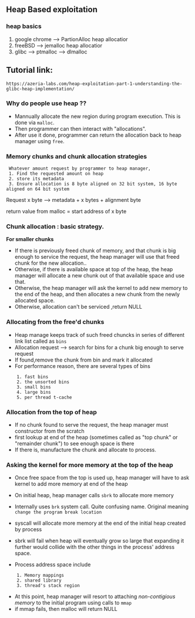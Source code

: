 ## Heap Based exploitation

### heap basics

1. google chrome --> PartionAlloc  heap allocatior
2. freeBSD --> jemalloc heap allocatior
3. glibc --> ptmalloc --> dlmalloc

## Tutorial link:
```
https://azeria-labs.com/heap-exploitation-part-1-understanding-the-glibc-heap-implementation/
```

### Why do people use heap ??
- Mannually allocate the new region during program execution. This is done via `malloc`.
- Then programmer can then interact with "allocations".
- After use it done, programmer can return the allocation back to heap manager using `free`. 


### Memory chunks and chunk allocation strategies

```
 Whatever amount request by programmer to heap manager, 
 1. Find the requested amount on heap
 2. store its metadata
 3. Ensure allocation is 8 byte aligned on 32 bit system, 16 byte aligned on 64 bit system

```

Request x byte --> metadata + x bytes + alignment byte 

return value from malloc = start address of x byte

### Chunk allocation : basic strategy.

**For smaller chunks**
- If there is previously freed chunk of memory, and that chunk is big enough to service the request, the heap manager will use that freed chunk for the new allocation..
- Otherwise, if there is available space at top of the heap, the heap manager will allocate a new chunk out of that available space and use that.
- Otherwise, the heap manager will ask the kernel to add new memory to the end of the heap, and then allocates a new chunk from the newly allocated space.
- Otherwise, allocation can't be serviced ,return NULL

### Allocating from the free'd chunks
- Heap manage keeps track of such freed chuncks in series of different link list called as `bins`
- Allocation request --> search for bins for a chunk big enough to serve request
- If found,remove the chunk from bin and mark it allocated
- For performance reason, there are several types of bins
```
    1. fast bins
    2. the unsorted bins
    3. small bins
    4. large bins
    5. per thread t-cache
```
### Allocation from the top of heap
- If no chunk found to serve the request, the heap manager must constructor from the scratch
- first lookup at end of the heap (sometimes called as "top chunk" or "remainder chunk") to see enough space is there
- If there is, manufacture the chunk and allocate to process.


### Asking the kernel for more memory at the top of the heap
- Once free space from the top is used up, heap manager will have to ask kernel to add more memory at end of the heap
- On initial heap, heap manager calls `sbrk` to allocate more memory
- Internally uses `brk` system call. Quite confusing name. Original meaning `change the program break location`
- syscall will allocate more memory at the end of the initial heap created by process

- sbrk will fail when heap will eventually grow so large that expanding it further would collide with the other things in the process' address space.
- Process address space include
```
    1. Memory mappings
    2. shared library
    3. thread's stack region
```
- At this point, heap manager will resort to attaching *non-contigious memory* to the initial program using calls to `mmap`
- if mmap fails, then malloc will return NULL
